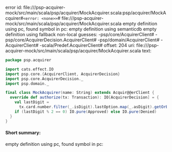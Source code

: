 error id: file://<WORKSPACE>/psp-acquirer-mock/src/main/scala/psp/acquirer/MockAcquirer.scala:psp/acquirer/MockAcquirer#`<error: <none>>`#
file://<WORKSPACE>/psp-acquirer-mock/src/main/scala/psp/acquirer/MockAcquirer.scala
empty definition using pc, found symbol in pc: 
empty definition using semanticdb
empty definition using fallback
non-local guesses:
	 -psp/core/AcquirerClient#
	 -psp/core/AcquirerDecision.AcquirerClient#
	 -psp/domain/AcquirerClient#
	 -AcquirerClient#
	 -scala/Predef.AcquirerClient#
offset: 204
uri: file://<WORKSPACE>/psp-acquirer-mock/src/main/scala/psp/acquirer/MockAcquirer.scala
text:
```scala
package psp.acquirer

import cats.effect.IO
import psp.core.{AcquirerClient, AcquirerDecision}
import psp.core.AcquirerDecision._
import psp.domain._

final class MockAcquirer(name: String) extends Acquir@@erClient {
  override def authorize(tx: Transaction): IO[AcquirerDecision] = {
    val lastDigit =
      tx.card.number.filter(_.isDigit).lastOption.map(_.asDigit).getOrElse(1)
    if (lastDigit % 2 == 0) IO.pure(Approved) else IO.pure(Denied)
  }
}

```


#### Short summary: 

empty definition using pc, found symbol in pc: 